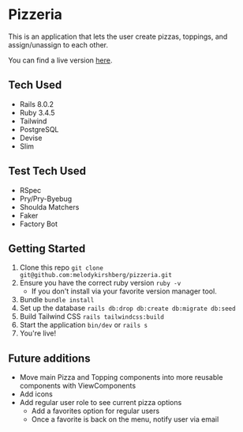 # Pizzeria
This is an application that lets the user create pizzas, toppings, and assign/unassign to each other. 

You can find a live version [here](https://pizzeria-vppi.onrender.com/).

## Tech Used
- Rails 8.0.2
- Ruby 3.4.5
- Tailwind
- PostgreSQL
- Devise
- Slim
  
## Test Tech Used
- RSpec
- Pry/Pry-Byebug
- Shoulda Matchers
- Faker
- Factory Bot

## Getting Started
1. Clone this repo ```git clone git@github.com:melodykirshberg/pizzeria.git```
2. Ensure you have the correct ruby version ```ruby -v```
   - If you don't install via your favorite version manager tool.
3. Bundle ```bundle install```
4. Set up the database ```rails db:drop db:create db:migrate db:seed```
5. Build Tailwind CSS ```rails tailwindcss:build```
6. Start the application ```bin/dev``` or ```rails s```
7. You're live!

## Future additions
- Move main Pizza and Topping components into more reusable components with ViewComponents
- Add icons
- Add regular user role to see current pizza options
  - Add a favorites option for regular users
  - Once a favorite is back on the menu, notify user via email
  
